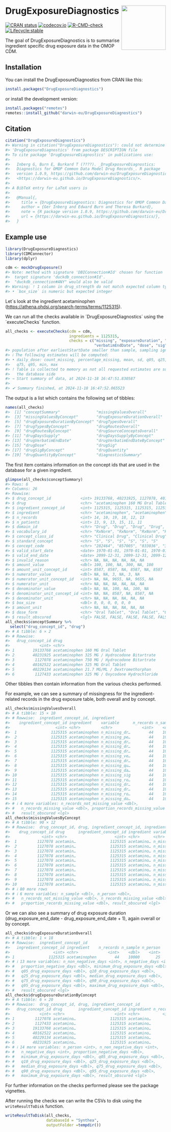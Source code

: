 
<!-- README.md is generated from README.Rmd. Please edit that file -->

# DrugExposureDiagnostics <img src='man/figures/DrugExposureDiagnostics.png' align="right" width="139"/>

<!-- badges: start -->

[![CRAN
status](https://www.r-pkg.org/badges/version/DrugExposureDiagnostics)](https://CRAN.R-project.org/package=DrugExposureDiagnostics)
[![codecov.io](https://codecov.io/github/darwin-eu/DrugExposureDiagnostics/coverage.svg?branch=main)](https://app.codecov.io/github/darwin-eu/DrugExposureDiagnostics?branch=main)
[![R-CMD-check](https://github.com/darwin-eu/DrugExposureDiagnostics/workflows/R-CMD-check/badge.svg)](https://github.com/darwin-eu/DrugExposureDiagnostics/actions)
[![Lifecycle:stable](https://img.shields.io/badge/lifecycle-stable-brightgreen.svg)](https://lifecycle.r-lib.org/articles/stages.html#stable)
<!-- badges: end -->

The goal of DrugExposureDiagnostics is to summarise ingredient specific
drug exposure data in the OMOP CDM.

## Installation

You can install the DrugExposureDiagnostics from CRAN like this:

``` r
install.packages("DrugExposureDiagnostics")
```

or install the development version:

``` r
install.packages("remotes")
remotes::install_github("darwin-eu/DrugExposureDiagnostics")
```

## Citation

``` r
citation("DrugExposureDiagnostics")
#> Warning in citation("DrugExposureDiagnostics"): could not determine year for
#> 'DrugExposureDiagnostics' from package DESCRIPTION file
#> To cite package 'DrugExposureDiagnostics' in publications use:
#> 
#>   Inberg G, Burn E, Burkard T (????). _DrugExposureDiagnostics:
#>   Diagnostics for OMOP Common Data Model Drug Records_. R package
#>   version 1.0.9, https://github.com/darwin-eu/DrugExposureDiagnostics,
#>   <https://darwin-eu.github.io/DrugExposureDiagnostics/>.
#> 
#> A BibTeX entry for LaTeX users is
#> 
#>   @Manual{,
#>     title = {DrugExposureDiagnostics: Diagnostics for OMOP Common Data Model Drug Records},
#>     author = {Ger Inberg and Edward Burn and Theresa Burkard},
#>     note = {R package version 1.0.9, https://github.com/darwin-eu/DrugExposureDiagnostics},
#>     url = {https://darwin-eu.github.io/DrugExposureDiagnostics/},
#>   }
```

## Example use

``` r
library(DrugExposureDiagnostics)
library(CDMConnector)
library(dplyr)
```

``` r
cdm <- mockDrugExposure()
#> Note: method with signature 'DBIConnection#Id' chosen for function 'dbExistsTable',
#>  target signature 'duckdb_connection#Id'.
#>  "duckdb_connection#ANY" would also be valid
#> Warning: ! 1 column in drug_strength do not match expected column type:
#> • `box_size` is numeric but expected integer
```

Let´s look at the ingredient acetaminophen
(<https://athena.ohdsi.org/search-terms/terms/1125315>).

We can run all the checks available in ´DrugExposureDiagnostics´ using
the ´executeChecks´ function.

``` r
all_checks <- executeChecks(cdm = cdm, 
                            ingredients = 1125315, 
                            checks = c("missing", "exposureDuration", "type", "route", "sourceConcept", "daysSupply", 
                                       "verbatimEndDate", "dose", "sig", "quantity", "diagnosticsSummary"))
#> population after earliestStartDate smaller than sample, sampling ignored
#> ℹ The following estimates will be computed:
#> • daily_dose: count_missing, percentage_missing, mean, sd, q05, q25, median,
#>   q75, q95, min, max
#> ! Table is collected to memory as not all requested estimates are supported on
#>   the database side
#> → Start summary of data, at 2024-11-18 16:47:51.830587
#> 
#> ✔ Summary finished, at 2024-11-18 16:47:52.065523
```

The output is a list which contains the following set of tibbles:

``` r
names(all_checks)
#>  [1] "conceptSummary"                "missingValuesOverall"         
#>  [3] "missingValuesByConcept"        "drugExposureDurationOverall"  
#>  [5] "drugExposureDurationByConcept" "drugTypesOverall"             
#>  [7] "drugTypesByConcept"            "drugRoutesOverall"            
#>  [9] "drugRoutesByConcept"           "drugSourceConceptsOverall"    
#> [11] "drugDaysSupply"                "drugDaysSupplyByConcept"      
#> [13] "drugVerbatimEndDate"           "drugVerbatimEndDateByConcept" 
#> [15] "drugDose"                      "drugSig"                      
#> [17] "drugSigByConcept"              "drugQuantity"                 
#> [19] "drugQuantityByConcept"         "diagnosticsSummary"
```

The first item contains information on the concept ids that are used in
the database for a given ingredient.

``` r
glimpse(all_checks$conceptSummary)
#> Rows: 6
#> Columns: 26
#> Rowwise: 
#> $ drug_concept_id             <int> 19133768, 40231925, 1127078, 40162522, 402…
#> $ drug                        <chr> "acetaminophen 160 MG Oral Tablet", "aceta…
#> $ ingredient_concept_id       <int> 1125315, 1125315, 1125315, 1125315, 112531…
#> $ ingredient                  <chr> "acetaminophen", "acetaminophen", "acetami…
#> $ n_records                   <int> 14, 10, 19, 18, 12, 13
#> $ n_patients                  <int> 13, 9, 13, 15, 11, 11
#> $ domain_id                   <chr> "Drug", "Drug", "Drug", "Drug", "Drug", "D…
#> $ vocabulary_id               <chr> "RxNorm", "RxNorm", "RxNorm", "RxNorm", "R…
#> $ concept_class_id            <chr> "Clinical Drug", "Clinical Drug", "Clinica…
#> $ standard_concept            <chr> "S", "S", "S", "S", "S", "S"
#> $ concept_code                <chr> "282464", "857005", "833036", "313782", "1…
#> $ valid_start_date            <date> 1970-01-01, 1970-01-01, 1970-01-01, 1970-0…
#> $ valid_end_date              <date> 2099-12-31, 2099-12-31, 2099-12-31, 2099-1…
#> $ invalid_reason              <chr> NA, NA, NA, NA, NA, NA
#> $ amount_value                <dbl> 100, 100, NA, 300, NA, 100
#> $ amount_unit_concept_id      <int> 8587, 8587, NA, 8587, NA, 8587
#> $ numerator_value             <dbl> NA, NA, 3, NA, 3, NA
#> $ numerator_unit_concept_id   <int> NA, NA, 9655, NA, 9655, NA
#> $ numerator_unit              <chr> NA, NA, NA, NA, NA, NA
#> $ denominator_value           <dbl> NA, NA, 100, NA, 100, NA
#> $ denominator_unit_concept_id <int> NA, NA, 8587, NA, 8587, NA
#> $ denominator_unit            <chr> NA, NA, NA, NA, NA, NA
#> $ box_size                    <dbl> 0, 0, 0, 0, 0, 0
#> $ amount_unit                 <chr> NA, NA, NA, NA, NA, NA
#> $ dose_form                   <chr> "Oral Tablet", "Oral Tablet", "Oral Tablet…
#> $ result_obscured             <lgl> FALSE, FALSE, FALSE, FALSE, FALSE, FALSE
all_checks$conceptSummary %>% 
  select("drug_concept_id", "drug")
#> # A tibble: 6 × 2
#> # Rowwise: 
#>   drug_concept_id drug                                          
#>             <int> <chr>                                         
#> 1        19133768 acetaminophen 160 MG Oral Tablet              
#> 2        40231925 acetaminophen 325 MG / Hydrocodone Bitartrate 
#> 3         1127078 acetaminophen 750 MG / Hydrocodone Bitartrate 
#> 4        40162522 acetaminophen 325 MG Oral Tablet              
#> 5        40229134 acetaminophen 21.7 MG/ML / Dextromethorphan   
#> 6         1127433 acetaminophen 325 MG / Oxycodone Hydrochloride
```

Other tibbles then contain information from the various checks
performed.

For example, we can see a summary of missingness for the
ingredient-related records in the drug exposure table, both overall and
by concept.

``` r
all_checks$missingValuesOverall
#> # A tibble: 15 × 10
#> # Rowwise:  ingredient_concept_id, ingredient
#>    ingredient_concept_id ingredient    variable      n_records n_sample n_person
#>                    <int> <chr>         <chr>             <int>    <dbl>    <dbl>
#>  1               1125315 acetaminophen n_missing_dr…        44    10000       25
#>  2               1125315 acetaminophen n_missing_pe…        44    10000       25
#>  3               1125315 acetaminophen n_missing_dr…        44    10000       25
#>  4               1125315 acetaminophen n_missing_dr…        44    10000       25
#>  5               1125315 acetaminophen n_missing_dr…        44    10000       25
#>  6               1125315 acetaminophen n_missing_ve…        44    10000       25
#>  7               1125315 acetaminophen n_missing_dr…        44    10000       25
#>  8               1125315 acetaminophen n_missing_qu…        44    10000       25
#>  9               1125315 acetaminophen n_missing_da…        44    10000       25
#> 10               1125315 acetaminophen n_missing_sig        44    10000       25
#> 11               1125315 acetaminophen n_missing_ro…        44    10000       25
#> 12               1125315 acetaminophen n_missing_dr…        44    10000       25
#> 13               1125315 acetaminophen n_missing_dr…        44    10000       25
#> 14               1125315 acetaminophen n_missing_ro…        44    10000       25
#> 15               1125315 acetaminophen n_missing_do…        44    10000       25
#> # ℹ 4 more variables: n_records_not_missing_value <dbl>,
#> #   n_records_missing_value <dbl>, proportion_records_missing_value <dbl>,
#> #   result_obscured <lgl>
all_checks$missingValuesByConcept
#> # A tibble: 90 × 12
#> # Rowwise:  drug_concept_id, drug, ingredient_concept_id, ingredient
#>    drug_concept_id drug      ingredient_concept_id ingredient variable n_records
#>              <int> <chr>                     <int> <chr>      <chr>        <int>
#>  1         1127078 acetamin…               1125315 acetamino… n_missi…         8
#>  2         1127078 acetamin…               1125315 acetamino… n_missi…         8
#>  3         1127078 acetamin…               1125315 acetamino… n_missi…         8
#>  4         1127078 acetamin…               1125315 acetamino… n_missi…         8
#>  5         1127078 acetamin…               1125315 acetamino… n_missi…         8
#>  6         1127078 acetamin…               1125315 acetamino… n_missi…         8
#>  7         1127078 acetamin…               1125315 acetamino… n_missi…         8
#>  8         1127078 acetamin…               1125315 acetamino… n_missi…         8
#>  9         1127078 acetamin…               1125315 acetamino… n_missi…         8
#> 10         1127078 acetamin…               1125315 acetamino… n_missi…         8
#> # ℹ 80 more rows
#> # ℹ 6 more variables: n_sample <dbl>, n_person <dbl>,
#> #   n_records_not_missing_value <dbl>, n_records_missing_value <dbl>,
#> #   proportion_records_missing_value <dbl>, result_obscured <lgl>
```

Or we can also see a summary of drug exposure duration
(drug_exposure_end_date - drug_exposure_end_date + 1), again overall or
by concept.

``` r
all_checks$drugExposureDurationOverall
#> # A tibble: 1 × 18
#> # Rowwise:  ingredient_concept_id
#>   ingredient_concept_id ingredient    n_records n_sample n_person
#>                   <int> <chr>             <int>    <dbl>    <int>
#> 1               1125315 acetaminophen        44    10000       25
#> # ℹ 13 more variables: n_non_negative_days <int>, n_negative_days <int>,
#> #   proportion_negative_days <dbl>, minimum_drug_exposure_days <dbl>,
#> #   q05_drug_exposure_days <dbl>, q10_drug_exposure_days <dbl>,
#> #   q25_drug_exposure_days <dbl>, median_drug_exposure_days <dbl>,
#> #   q75_drug_exposure_days <dbl>, q90_drug_exposure_days <dbl>,
#> #   q95_drug_exposure_days <dbl>, maximum_drug_exposure_days <dbl>,
#> #   result_obscured <lgl>
all_checks$drugExposureDurationByConcept
#> # A tibble: 6 × 20
#> # Rowwise:  drug_concept_id, drug, ingredient_concept_id
#>   drug_concept_id drug       ingredient_concept_id ingredient n_records n_sample
#>             <int> <chr>                      <int> <chr>          <int>    <dbl>
#> 1         1127078 acetamino…               1125315 acetamino…         8    10000
#> 2         1127433 acetamino…               1125315 acetamino…         8    10000
#> 3        19133768 acetamino…               1125315 acetamino…         8    10000
#> 4        40162522 acetamino…               1125315 acetamino…        12    10000
#> 5        40229134 acetamino…               1125315 acetamino…         6    10000
#> 6        40231925 acetamino…               1125315 acetamino…        NA       NA
#> # ℹ 14 more variables: n_person <int>, n_non_negative_days <int>,
#> #   n_negative_days <int>, proportion_negative_days <dbl>,
#> #   minimum_drug_exposure_days <dbl>, q05_drug_exposure_days <dbl>,
#> #   q10_drug_exposure_days <dbl>, q25_drug_exposure_days <dbl>,
#> #   median_drug_exposure_days <dbl>, q75_drug_exposure_days <dbl>,
#> #   q90_drug_exposure_days <dbl>, q95_drug_exposure_days <dbl>,
#> #   maximum_drug_exposure_days <dbl>, result_obscured <lgl>
```

For further information on the checks performed please see the package
vignettes.

After running the checks we can write the CSVs to disk using the
`writeResultToDisk` function.

``` r
writeResultToDisk(all_checks,
                  databaseId = "Synthea", 
                  outputFolder =tempdir())
```

